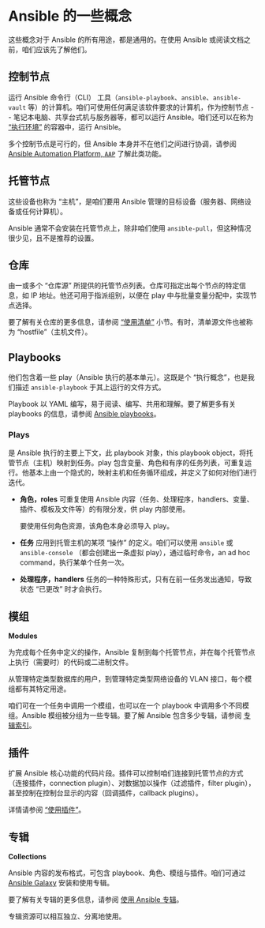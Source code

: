 # Ansible 的一些概念

这些概念对于 Ansible 的所有用途，都是通用的。在使用 Ansible 或阅读文档之前，咱们应该先了解他们。

## 控制节点

运行 Ansible 命令行（CLI） 工具（`ansible-playbook`、`ansible`、`ansible-vault` 等）的计算机。咱们可使用任何满足该软件要求的计算机，作为控制节点 -- 笔记本电脑、共享台式机与服务器等，都可以运行 Ansible。咱们还可以在称为 [“执行环境”](ee.md) 的容器中，运行 Ansible。

多个控制节点是可行的，但 Ansible 本身并不在他们之间进行协调，请参阅 [Ansible Automation Platform, `AAP`](https://docs.redhat.com/en/documentation/red_hat_ansible_automation_platform/2.5) 了解此类功能。


## 托管节点

这些设备也称为 “主机”，是咱们要用 Ansible 管理的目标设备（服务器、网络设备或任何计算机）。

Ansible 通常不会安装在托管节点上，除非咱们使用 `ansible-pull`，但这种情况很少见，且不是推荐的设置。


## 仓库

由一或多个 “仓库源” 所提供的托管节点列表。仓库可指定出每个节点的特定信息，如 IP 地址。他还可用于指派组别，以便在 play 中与批量变量分配中，实现节点选择。

要了解有关仓库的更多信息，请参阅 [“使用清单”](building_ansible_inventories.md) 小节。有时，清单源文件也被称为 “hostfile”（主机文件）。

## Playbooks

他们包含着一些 play（Ansible 执行的基本单元）。这既是个 “执行概念”，也是我们描述 `ansible-playbook` 于其上运行的文件方式。

Playbook 以 YAML 编写，易于阅读、编写、共用和理解。要了解更多有关 playbooks 的信息，请参阅 [Ansible playbooks](playbooks_intro.md)。

### Plays

是 Ansible 执行的主要上下文，此 playbook 对象，this playbook object，将托管节点（主机）映射到任务。play 包含变量、角色和有序的任务列表，可重复运行。他基本上由一个隐式的，映射主机和任务循环组成，并定义了如何对他们进行迭代。

- **角色，roles**
    可重复使用 Ansible 内容（任务、处理程序，handlers、变量、插件、模板及文件等）的有限分发，供 play 内部使用。

    要使用任何角色资源，该角色本身必须导入 play。

- **任务**
    应用到托管主机的某项 “操作” 的定义。咱们可以使用 `ansible` 或 `ansible-console` （都会创建出一条虚拟 play），通过临时命令，an ad hoc command，执行某单个任务一次。

- **处理程序，handlers**
    任务的一种特殊形式，只有在前一任务发出通知，导致状态 “已更改” 时才会执行。


## 模组

**Modules**


为完成每个任务中定义的操作，Ansible 复制到每个托管节点，并在每个托管节点上执行（需要时）的代码或二进制文件。

从管理特定类型数据库的用户，到管理特定类型网络设备的 VLAN 接口，每个模组都有其特定用途。

咱们可在一个任务中调用一个模组，也可以在一个 playbook 中调用多个不同模组。Ansible 模组被分组为一些专辑。要了解 Ansible 包含多少专辑，请参阅 [专辑索引](collection_index.md)。


## 插件

扩展 Ansible 核心功能的代码片段。插件可以控制咱们连接到托管节点的方式（连接插件，connection plugin）、对数据加以操作（过滤插件，filter plugin），甚至控制在控制台显示的内容（回调插件，callback plugins）。

详情请参阅 [“使用插件”](plugins.md)。

## 专辑

**Collections**

Ansible 内容的发布格式，可包含 playbook、角色、模组与插件。咱们可通过 [Ansible Galaxy](https://galaxy.ansible.com/) 安装和使用专辑。

要了解有关专辑的更多信息，请参阅 [使用 Ansible 专辑](collections.md)。

专辑资源可以相互独立、分离地使用。

